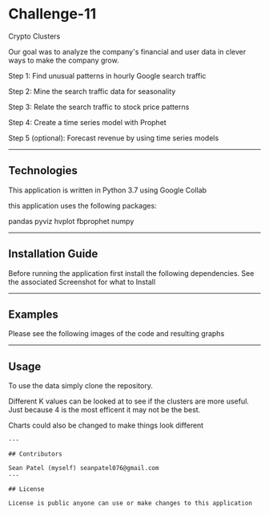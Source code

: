 # Challenge-11

Crypto Clusters 

Our goal was to analyze the company's financial and user data in clever ways to make the company grow.

Step 1: Find unusual patterns in hourly Google search traffic

Step 2: Mine the search traffic data for seasonality

Step 3: Relate the search traffic to stock price patterns

Step 4: Create a time series model with Prophet

Step 5 (optional): Forecast revenue by using time series models




---

## Technologies
This application is written in Python 3.7 using Google Collab 

this application uses the following packages:
 
pandas
pyviz hvplot
fbprophet 
numpy 

---

## Installation Guide

Before running the application first install the following dependencies.
See the associated Screenshot for what to Install 

 


---

## Examples

Please see the following images of the code and resulting graphs 


---

## Usage

To use the data simply clone the repository.

Different K values can be looked at to see if the clusters are more useful. Just because 4 is the most efficent it may not be the best.

Charts could also be changed to make things look different  
```
---

## Contributors

Sean Patel (myself) seanpatel076@gmail.com
---

## License

License is public anyone can use or make changes to this application
